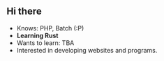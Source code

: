 ## Hi there 
- Knows: PHP, Batch (:P)
- **Learning Rust**
- Wants to learn: TBA
- Interested in developing websites and programs.

<!--
**fukionline/fukionline** is a ✨ _special_ ✨ repository because its `README.md` (this file) appears on your GitHub profile.

Here are some ideas to get you started:

- 🔭 I’m currently working on useless PHP projects
- 🌱 I’m currently learning C++
- 👯 I’m looking to collaborate on websites I find cool
- 🤔 I’m looking for help with Nothing
- 💬 Ask me about the old internet
- 📫 How to reach me: No
- 😄 Pronouns: he/she
- ⚡ Fun fact: TBA
-->
